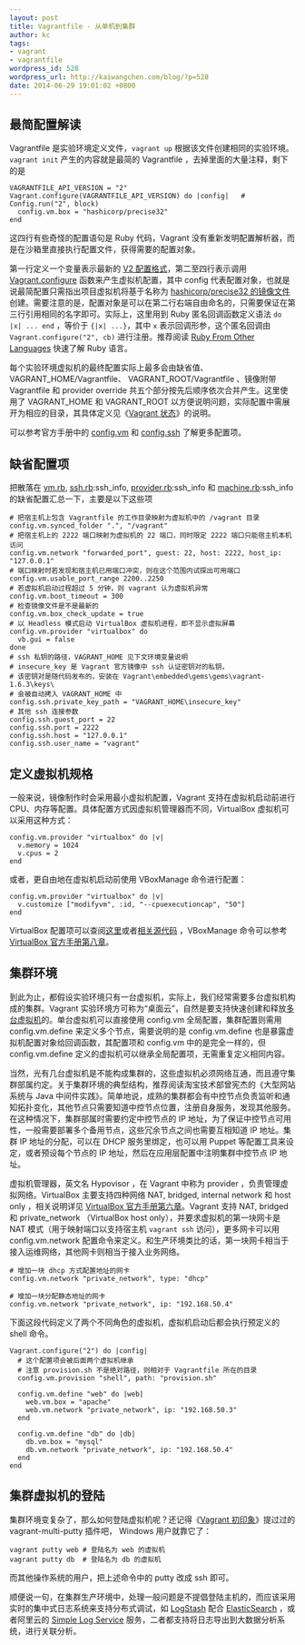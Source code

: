 ```yaml
---
layout: post
title: Vagrantfile - 从单机到集群
author: kc
tags:
- vagrant
- vagrantfile
wordpress_id: 528
wordpress_url: http://kaiwangchen.com/blog/?p=528
date: 2014-06-29 19:01:02 +0800
---
```


## 最简配置解读

Vagrantfile 是实验环境定义文件，`vagrant up` 根据该文件创建相同的实验环境。 `vagrant init` 产生的内容就是最简的 Vagrantfile ，去掉里面的大量注释，剩下的是

    VAGRANTFILE_API_VERSION = "2"
    Vagrant.configure(VAGRANTFILE_API_VERSION) do |config|   # Config.run("2", block)
      config.vm.box = "hashicorp/precise32"
    end
    

这四行有些奇怪的配置语句是 Ruby 代码，Vagrant 没有重新发明配置解析器，而是在沙箱里直接执行配置文件，获得需要的配置对象<!--more-->。

第一行定义一个变量表示最新的 [V2 配置格式][1]，第二至四行表示调用 [Vagrant.configure][2] 函数来产生虚拟机配置，其中 config 代表配置对象，也就是说最简配置只需指出项目虚拟机将基于名称为 [hashicorp/precise32 的镜像文件][3]创建。需要注意的是，配置对象是可以在第二行右端自由命名的，只需要保证在第三行引用相同的名字即可。实际上，这里用到 Ruby 匿名回调函数定义语法 `do |x| ... end` ，等价于 `{|x| ...}`，其中 `x` 表示回调形参，这个匿名回调由 `Vagrant.configure("2", cb)` 进行注册。推荐阅读 [Ruby From Other Languages][4] 快速了解 Ruby 语言。

每个实验环境虚拟机的最终配置实际上最多会由缺省值、VAGRANT_HOME/Vagrantfile、 VAGRANT_ROOT/Vagrantfile 、镜像附带 Vagrantfile 和 provider override 共五个部分按先后顺序依次合并产生。这里使用了 VAGRANT_HOME 和 VAGRANT_ROOT 以方便说明问题，实际配置中需展开为相应的目录，其具体定义见《[Vagrant 状态][5]》的说明。

可以参考官方手册中的 [config.vm][6] 和 [config.ssh][7] 了解更多配置项。

## 缺省配置项

把散落在 [vm.rb][8], [ssh.rb][9]:ssh_info, [provider.rb][10]:ssh_info 和 [machine.rb][11]:ssh_info 的缺省配置汇总一下，主要是以下这些项

    # 把宿主机上包含 Vagrantfile 的工作目录映射为虚拟机中的 /vagrant 目录
    config.vm.synced_folder ".", "/vagrant"
    # 把宿主机上的 2222 端口映射为虚拟机的 22 端口，同时限定 2222 端口只能宿主机本机访问
    config.vm.network "forwarded_port", guest: 22, host: 2222, host_ip: "127.0.0.1"
    # 端口映射时若发现和宿主机已用端口冲突，则在这个范围内试探出可用端口
    config.vm.usable_port_range 2200..2250
    # 若虚拟机启动过程超过 5 分钟，则 vagrant 认为虚拟机异常
    config.vm.boot_timeout = 300
    # 检查镜像文件是不是最新的
    config.vm.box_check_update = true
    # 以 Headless 模式启动 VirtualBox 虚拟机进程，即不显示虚拟屏幕
    config.vm.provider "virtualbox" do
      vb.gui = false
    done
    # ssh 私钥的路径，VAGRANT_HOME 见下文环境变量说明
    # insecure_key 是 Vagrant 官方镜像中 ssh 认证密钥对的私钥，
    # 该密钥对是随代码发布的，安装在 Vagrant\embedded\gems\gems\vagrant-1.6.3\keys\
    # 会被自动拷入 VAGRANT_HOME 中
    config.ssh.private_key_path = "VAGRANT_HOME\insecure_key"
    # 其他 ssh 连接参数
    config.ssh.guest_port = 22
    config.ssh.port = 2222
    config.ssh.host = "127.0.0.1"
    config.ssh.user_name = "vagrant"
    

## 定义虚拟机规格

一般来说，镜像制作时会采用最小虚拟机配置，Vagrant 支持在虚拟机启动前进行CPU、内存等配置。具体配置方式因虚拟机管理器而不同，VirtualBox 虚拟机可以采用这种方式：

    config.vm.provider "virtualbox" do |v|
      v.memory = 1024
      v.cpus = 2
    end
    

或者，更自由地在虚拟机启动前使用 VBoxManage 命令进行配置：

    config.vm.provider "virtualbox" do |v|
      v.customize ["modifyvm", :id, "--cpuexecutioncap", "50"]
    end
    

VirtualBox 配置项可以查阅[这里][12]或者[相关源代码][13] ，VBoxManage 命令可以参考 [VirtualBox 官方手册第八章][14]。

## 集群环境

到此为止，都假设实验环境只有一台虚拟机，实际上，我们经常需要多台虚拟机构成的集群。Vagrant 实验环境方可称为“桌面云”，自然是要支持快速创建和释放[多台虚拟机][15]的。单台虚拟机可以直接使用 config.vm 全局配置，集群配置则需用 config.vm.define 来定义多个节点，需要说明的是 config.vm.define 也是暴露虚拟机配置对象给回调函数，其配置项和 config.vm 中的是完全一样的，但 config.vm.define 定义的虚拟机可以继承全局配置项，无需重复定义相同内容。

当然，光有几台虚拟机是不能构成集群的，这些虚拟机必须网络互通，而且遵守集群部属约定。关于集群环境的典型结构，推荐阅读淘宝技术部曾宪杰的《大型网站系统与 Java 中间件实践》。简单地说，成熟的集群都会有中控节点负责监听和通知拓扑变化，其他节点只需要知道中控节点位置，注册自身服务，发现其他服务。在这种情况下，集群部属时需要约定中控节点的 IP 地址，为了保证中控节点可用性，一般需要部署多个备用节点，这些冗余节点之间也需要互相知道 IP 地址。集群 IP 地址的分配，可以在 DHCP 服务里绑定，也可以用 Puppet 等配置工具来设定，或者预设每个节点的 IP 地址，然后在应用层配置中注明集群中控节点 IP 地址。

虚拟机管理器，英文名 Hypovisor ，在 Vagrant 中称为 provider ，负责管理虚拟网络。VirtualBox 主要支持四种网络 NAT, bridged, internal network 和 host only ，相关说明详见 [VirtualBox 官方手册第六章][16]。Vagrant 支持 NAT, bridged 和 private_network （VirtualBox host only），并要求虚拟机的第一块网卡是 NAT 模式（用于映射端口以支持宿主机 `vagrant ssh` 访问），更多网卡可以用 config.vm.network 配置命令来定义。和生产环境类比的话，第一块网卡相当于接入运维网络，其他网卡则相当于接入业务网络。

    # 增加一块 dhcp 方式配置地址的网卡
    config.vm.network "private_network", type: "dhcp"
    
    # 增加一块分配静态地址的网卡
    config.vm.network "private_network", ip: "192.168.50.4"
    

下面这段代码定义了两个不同角色的虚拟机，虚拟机启动后都会执行预定义的 shell 命令。

    Vagrant.configure("2") do |config|
      # 这个配置项会被后面两个虚拟机继承
      # 注意 provision.sh 不是绝对路径，则相对于 Vagrantfile 所在的目录
      config.vm.provision "shell", path: "provision.sh"
    
      config.vm.define "web" do |web| 
        web.vm.box = "apache"
        web.vm.network "private_network", ip: "192.168.50.3"
      end
    
      config.vm.define "db" do |db|
        db.vm.box = "mysql"
        db.vm.network "private_network", ip: "192.168.50.4"
      end
    end
    

## 集群虚拟机的登陆

集群环境变复杂了，那么如何登陆虚拟机呢？还记得《[Vagrant 初印象][17]》提过过的 vagrant-multi-putty 插件吧， Windows 用户就靠它了：

    vagrant putty web # 登陆名为 web 的虚拟机
    vagrant putty db  # 登陆名为 db 的虚拟机
    

而其他操作系统的用户，把上述命令中的 putty 改成 ssh 即可。

顺便说一句，在集群生产环境中，处理一般问题是不提倡登陆主机的，而应该采用实时的集中式日志系统来支持分布式调试，如 [LogStash][18] 配合 [ElasticSearch][19] ，或者阿里云的 [Simple Log Service][20] 服务，二者都支持将日志导出到大数据分析系统，进行关联分析。

 [1]: http://docs.vagrantup.com/v2/vagrantfile/index.html
 [2]: https://github.com/mitchellh/vagrant/blob/master/lib/vagrant.rb#L137
 [3]: https://vagrantcloud.com/hashicorp/precise32
 [4]: https://www.ruby-lang.org/en/documentation/ruby-from-other-languages/
 [5]: vagrant-state.html
 [6]: http://docs.vagrantup.com/v2/vagrantfile/machine_settings.html
 [7]: http://docs.vagrantup.com/v2/vagrantfile/ssh_settings.html
 [8]: https://github.com/mitchellh/vagrant/blob/master/plugins/kernel_v2/config/vm.rb
 [9]: https://github.com/mitchellh/vagrant/blob/master/plugins/kernel_v2/config/ssh.rb
 [10]: https://github.com/mitchellh/vagrant/blob/master/plugins/providers/virtualbox/provider.rb
 [11]: https://github.com/mitchellh/vagrant/blob/master/lib/vagrant/machine.rb
 [12]: http://docs.vagrantup.com/v2/virtualbox/configuration.html
 [13]: https://github.com/mitchellh/vagrant/blob/master/plugins/providers/virtualbox/config.rb
 [14]: https://www.virtualbox.org/manual/ch08.html
 [15]: http://docs.vagrantup.com/v2/multi-machine/index.html
 [16]: http://www.virtualbox.org/manual/ch06.html
 [17]: vagrant-putty.html
 [18]: http://logstash.net/
 [19]: http://www.elasticsearch.org/
 [20]: http://slsweb.aliyun-inc.com/
